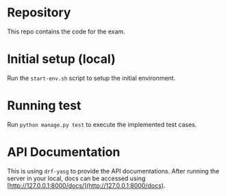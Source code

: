 # Repository
This repo contains the code for the exam.


# Initial setup (local)
Run the `start-env.sh` script to setup the initial environment.


# Running test
Run `python manage.py test` to execute the implemented test cases.


# API Documentation
This is using `drf-yasg` to provide the API documentations. After running the server in your local, 
docs can be accessed using [http://127.0.0.1:8000/docs/](http://127.0.0.1:8000/docs).
